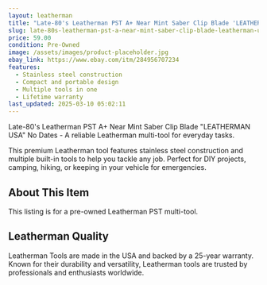 ```yaml
---
layout: leatherman
title: "Late-80's Leatherman PST A+ Near Mint Saber Clip Blade 'LEATHERMAN USA' No Dates"
slug: late-80s-leatherman-pst-a-near-mint-saber-clip-blade-leatherman-usa-no-dates
price: 59.00
condition: Pre-Owned
image: /assets/images/product-placeholder.jpg
ebay_link: https://www.ebay.com/itm/284956707234
features:
  - Stainless steel construction
  - Compact and portable design
  - Multiple tools in one
  - Lifetime warranty
last_updated: 2025-03-10 05:02:11
---
```


Late-80's Leatherman PST A+ Near Mint Saber Clip Blade "LEATHERMAN USA" No Dates - A reliable Leatherman multi-tool for everyday tasks.

This premium Leatherman tool features stainless steel construction and multiple built-in tools to help you tackle any job. Perfect for DIY projects, camping, hiking, or keeping in your vehicle for emergencies.

## About This Item

This listing is for a pre-owned Leatherman PST multi-tool.

## Leatherman Quality

Leatherman Tools are made in the USA and backed by a 25-year warranty. Known for their durability and versatility, Leatherman tools are trusted by professionals and enthusiasts worldwide.

